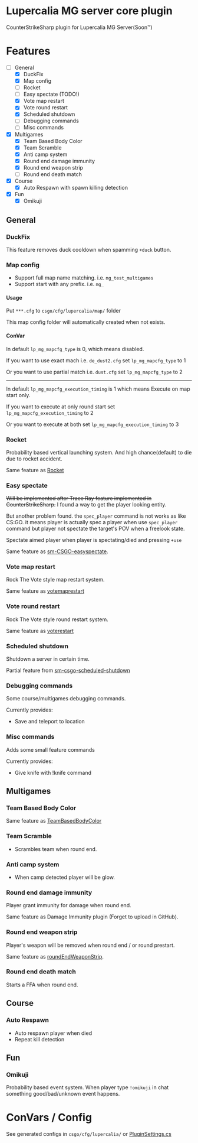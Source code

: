 # Lupercalia MG server core plugin

CounterStrikeSharp plugin for Lupercalia MG Server(Soon™)

# Features


- [ ] General
  - [x] DuckFix
  - [x] Map config
  - [ ] Rocket
  - [ ] Easy spectate (TODO!) 
  - [x] Vote map restart
  - [x] Vote round restart
  - [x] Scheduled shutdown
  - [ ] Debugging commands
  - [ ] Misc commands
- [x] Multigames
  - [x] Team Based Body Color
  - [x] Team Scramble
  - [x] Anti camp system
  - [x] Round end damage immunity 
  - [x] Round end weapon strip
  - [ ] Round end death match
- [x] Course
  - [x] Auto Respawn with spawn killing detection
- [x] Fun
  - [x] Omikuji

## General

### DuckFix

This feature removes duck cooldown when spamming `+duck` button.

### Map config

- Support full map name matching. i.e. `mg_test_multigames`
- Support start with any prefix. i.e. `mg_`

#### Usage

Put `***.cfg` to `csgo/cfg/lupercalia/map/` folder

This map config folder will automatically created when not exists.

#### ConVar

In default `lp_mg_mapcfg_type` is 0, which means disabled.

If you want to use exact mach i.e. `de_dust2.cfg` set `lp_mg_mapcfg_type` to 1

Or you want to use partial match i.e. `dust.cfg` set `lp_mg_mapcfg_type` to 2

---

In default `lp_mg_mapcfg_execution_timing` is 1 which means Execute on map start only.

If you want to execute at only round start set `lp_mg_mapcfg_execution_timing` to 2

Or you want to execute at both set `lp_mg_mapcfg_execution_timing` to 3


### Rocket

Probability based vertical launching system. And high chance(default) to die due to rocket accident.

Same feature as [Rocket](https://github.com/faketuna/sm-csgo-rocket)

### Easy spectate

~~Will be implemented after Trace Ray feature implemented in CounterStrikeSharp.~~ I found a way to get the player looking entity.

But another problem found. the `spec_player` command is not works as like CS:GO. it means player is actually spec a player when use `spec_player` command but player not spectate the target's POV when a freelook state.

Spectate aimed player when player is spectating/died and pressing `+use`

Same feature as [sm-CSGO-easyspectate](https://github.com/faketuna/sm-CSGO-easyspectate). 

### Vote map restart

Rock The Vote style map restart system.

Same feature as [votemaprestart](https://github.com/faketuna/sm-CSGO-votemaprestart)

### Vote round restart

Rock The Vote style round restart system.

Same feature as [voterestart](https://github.com/faketuna/sm-CSGO-voterestart)

### Scheduled shutdown

Shutdown a server in certain time.

Partial feature from [sm-csgo-scheduled-shutdown](https://github.com/faketuna/sm-csgo-scheduled-shutdown)

### Debugging commands

Some course/multigames debugging commands.

Currently provides:

- Save and teleport to location

### Misc commands

Adds some small feature commands

Currently provides:

- Give knife with !knife command

## Multigames

### Team Based Body Color

Same feature as [TeamBasedBodyColor](https://github.com/faketuna/TeamBasedBodyColor)

### Team Scramble

- Scrambles team when round end.

### Anti camp system

- When camp detected player will be glow.

### Round end damage immunity

Player grant immunity for damage when round end.

Same feature as Damage Immunity plugin (Forget to upload in GitHub).

### Round end weapon strip

Player's weapon will be removed when round end / or round prestart.

Same feature as [roundEndWeaponStrip](https://github.com/faketuna/roundEndWeaponStrip).

### Round end death match

Starts a FFA when round end.

## Course

### Auto Respawn

- Auto respawn player when died
- Repeat kill detection

## Fun

### Omikuji

Probability based event system. When player type `!omikuji` in chat something good/bad/unknown event happens.

# ConVars / Config

See generated configs in `csgo/cfg/lupercalia/` or [PluginSettings.cs](LupercaliaMGCore/PluginSettings.cs)